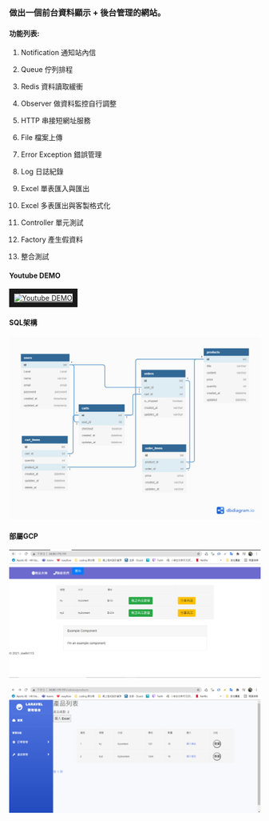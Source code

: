 ### 做出一個前台資料顯示 + 後台管理的網站。

#### 功能列表:

1. Notification 通知站內信

2. Queue 佇列排程

3. Redis 資料讀取緩衝

4. Observer 做資料監控自行調整

5. HTTP 串接短網址服務

6. File 檔案上傳

7. Error Exception 錯誤管理

8. Log 日誌紀錄

9. Excel 單表匯入與匯出

10. Excel 多表匯出與客製格式化

11. Controller 單元測試

12. Factory 產生假資料

13. 整合測試

#### Youtube DEMO

<a href="http://www.youtube.com/watch?feature=player_embedded&v=ZmNn5XDHOxI
" target="_blank"><img src="http://img.youtube.com/vi/ZmNn5XDHOxI/0.jpg" 
alt="Youtube DEMO" width="400" height="300" border="10" /></a>

#### SQL架構

![SQL Scheme](e-commerce.png) 

#### 部屬GCP

![index](主頁.png) 

![admin](管理頁面.png) 
